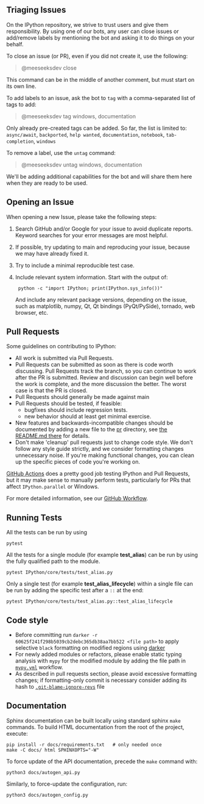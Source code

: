 ## Triaging Issues

On the IPython repository,  we strive to trust users and give them responsibility.
By using one of our bots, any user can close issues or add/remove
labels by mentioning the bot and asking it to do things on your behalf.

To close an issue (or PR), even if you did not create it, use the following:

> @meeseeksdev close

This command can be in the middle of another comment, but must start on its
own line. 

To add labels to an issue, ask the bot to `tag` with a comma-separated list of
tags to add:

> @meeseeksdev tag windows, documentation

Only already pre-created tags can be added.  So far, the list is limited to:
`async/await`, `backported`, `help wanted`, `documentation`, `notebook`,
`tab-completion`, `windows`

To remove a label, use the `untag` command:

> @meeseeksdev untag windows, documentation

We'll be adding additional capabilities for the bot and will share them here
when they are ready to be used.

## Opening an Issue

When opening a new Issue, please take the following steps:

1. Search GitHub and/or Google for your issue to avoid duplicate reports.
   Keyword searches for your error messages are most helpful.
2. If possible, try updating to main and reproducing your issue,
   because we may have already fixed it.
3. Try to include a minimal reproducible test case.
4. Include relevant system information.  Start with the output of:

        python -c "import IPython; print(IPython.sys_info())"

   And include any relevant package versions, depending on the issue, such as
   matplotlib, numpy, Qt, Qt bindings (PyQt/PySide), tornado, web browser, etc.

## Pull Requests

Some guidelines on contributing to IPython:

* All work is submitted via Pull Requests.
* Pull Requests can be submitted as soon as there is code worth discussing.
  Pull Requests track the branch, so you can continue to work after the PR is submitted.
  Review and discussion can begin well before the work is complete,
  and the more discussion the better.
  The worst case is that the PR is closed.
* Pull Requests should generally be made against main
* Pull Requests should be tested, if feasible:
    - bugfixes should include regression tests.
    - new behavior should at least get minimal exercise.
* New features and backwards-incompatible changes should be documented by adding
  a new file to the [pr](docs/source/whatsnew/pr) directory, see [the README.md
  there](docs/source/whatsnew/pr/README.md) for details.
* Don't make 'cleanup' pull requests just to change code style.
  We don't follow any style guide strictly, and we consider formatting changes
  unnecessary noise.
  If you're making functional changes, you can clean up the specific pieces of
  code you're working on.

[GitHub Actions](https://github.com/ipython/ipython/actions/workflows/test.yml) does
a pretty good job testing IPython and Pull Requests,
but it may make sense to manually perform tests,
particularly for PRs that affect `IPython.parallel` or Windows.

For more detailed information, see our [GitHub Workflow](https://github.com/ipython/ipython/wiki/Dev:-GitHub-workflow).

## Running Tests

All the tests can be run by using
```shell
pytest
```

All the tests for a single module (for example **test_alias**) can be run by using the fully qualified path to the module.
```shell
pytest IPython/core/tests/test_alias.py
```

Only a single test (for example **test_alias_lifecycle**) within a single file can be run by adding the specific test after a `::` at the end:
```shell
pytest IPython/core/tests/test_alias.py::test_alias_lifecycle
```

## Code style

* Before committing run `darker -r 60625f241f298b5039cb2debc365db38aa7bb522 <file path>` to apply selective `black` formatting on modified regions using [darker](https://github.com/akaihola/darker)
* For newly added modules or refactors, please enable static typing analysis with `mypy` for the modified module by adding the file path in [`mypy.yml`](https://github.com/ipython/ipython/blob/main/.github/workflows/mypy.yml) workflow.
* As described in pull requests section, please avoid excessive formatting changes; if formatting-only commit is necessary consider adding its hash to [`.git-blame-ignore-revs`](https://github.com/ipython/ipython/blob/main/.git-blame-ignore-revs) file

## Documentation

Sphinx documentation can be built locally using standard sphinx `make` commands. To build HTML documentation from the root of the project, execute:

```shell
pip install -r docs/requirements.txt   # only needed once
make -C docs/ html SPHINXOPTS="-W"
```

To force update of the API documentation, precede the `make` command with:

```shell
python3 docs/autogen_api.py
```

Similarly, to force-update the configuration, run:

```shell
python3 docs/autogen_config.py
```
